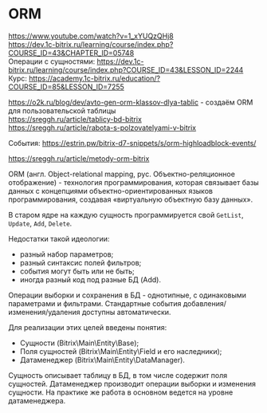 # ORM
https://www.youtube.com/watch?v=1_xYUQzQHj8  
https://dev.1c-bitrix.ru/learning/course/index.php?COURSE_ID=43&CHAPTER_ID=05748  
Операции с сущностями: https://dev.1c-bitrix.ru/learning/course/index.php?COURSE_ID=43&LESSON_ID=2244  
Курс: https://academy.1c-bitrix.ru/education/?COURSE_ID=85&LESSON_ID=7255

https://o2k.ru/blog/dev/avto-gen-orm-klassov-dlya-tablic - создаём ORM для пользовательской таблицы  
https://sreggh.ru/article/tablicy-bd-bitrix  
https://sreggh.ru/article/rabota-s-polzovatelyami-v-bitrix  

События: https://estrin.pw/bitrix-d7-snippets/s/orm-highloadblock-events/

https://sreggh.ru/article/metody-orm-bitrix

ORM (англ. Object-relational mapping, рус. Объектно-реляционное отображение) - технология программирования, которая связывает базы данных с концепциями объектно-ориентированных языков программирования, создавая «виртуальную объектную базу данных».

В старом ядре на каждую сущность программируется свой `GetList`, `Update`, `Add`, `Delete`.

Недостатки такой идеологии:
- разный набор параметров;
- разный синтаксис полей фильтров;
- события могут быть или не быть;
- иногда разный код под разные БД (Add).

Операции выборки и сохранения в БД - однотипные, с одинаковыми параметрами и фильтрами. Стандартные события добавления/изменения/удаления доступны автоматически.

Для реализации этих целей введены понятия:
- Cущности (Bitrix\Main\Entity\Base);
- Поля сущностей (Bitrix\Main\Entity\Field и его наследники);
- Датаменеджер (Bitrix\Main\Entity\DataManager).

Сущность описывает таблицу в БД, в том числе содержит поля сущностей. Датаменеджер производит операции выборки и изменения сущности. На практике же работа в основном ведется на уровне датаменеджера.
